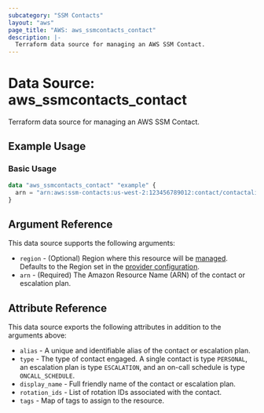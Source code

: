 ```yaml
---
subcategory: "SSM Contacts"
layout: "aws"
page_title: "AWS: aws_ssmcontacts_contact"
description: |-
  Terraform data source for managing an AWS SSM Contact.
---
```


# Data Source: aws_ssmcontacts_contact

Terraform data source for managing an AWS SSM Contact.

## Example Usage

### Basic Usage

```terraform
data "aws_ssmcontacts_contact" "example" {
  arn = "arn:aws:ssm-contacts:us-west-2:123456789012:contact/contactalias"
}
```

## Argument Reference

This data source supports the following arguments:

* `region` - (Optional) Region where this resource will be [managed](https://docs.aws.amazon.com/general/latest/gr/rande.html#regional-endpoints). Defaults to the Region set in the [provider configuration](https://registry.terraform.io/providers/hashicorp/aws/latest/docs#aws-configuration-reference).
* `arn` - (Required) The Amazon Resource Name (ARN) of the contact or escalation plan.

## Attribute Reference

This data source exports the following attributes in addition to the arguments above:

* `alias` - A unique and identifiable alias of the contact or escalation plan.
* `type` - The type of contact engaged. A single contact is type `PERSONAL`, an escalation plan is type `ESCALATION`, and an on-call schedule is type `ONCALL_SCHEDULE`.
* `display_name` - Full friendly name of the contact or escalation plan.
* `rotation_ids` - List of rotation IDs associated with the contact.
* `tags` - Map of tags to assign to the resource.
